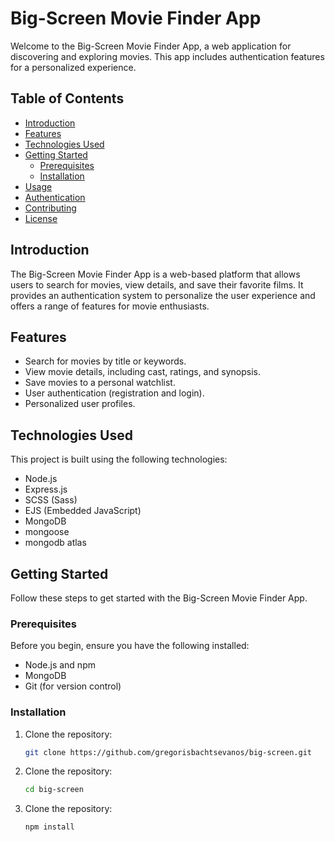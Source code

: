 # Big-Screen Movie Finder App

Welcome to the Big-Screen Movie Finder App, a web application for discovering and exploring movies. This app includes authentication features for a personalized experience.

## Table of Contents

- [Introduction](#introduction)
- [Features](#features)
- [Technologies Used](#technologies-used)
- [Getting Started](#getting-started)
  - [Prerequisites](#prerequisites)
  - [Installation](#installation)
- [Usage](#usage)
- [Authentication](#authentication)
- [Contributing](#contributing)
- [License](#license)

## Introduction

The Big-Screen Movie Finder App is a web-based platform that allows users to search for movies, view details, and save their favorite films. It provides an authentication system to personalize the user experience and offers a range of features for movie enthusiasts.

## Features

- Search for movies by title or keywords.
- View movie details, including cast, ratings, and synopsis.
- Save movies to a personal watchlist.
- User authentication (registration and login).
- Personalized user profiles.

## Technologies Used

This project is built using the following technologies:

- Node.js
- Express.js
- SCSS (Sass)
- EJS (Embedded JavaScript)
- MongoDB
- mongoose
- mongodb atlas

## Getting Started

Follow these steps to get started with the Big-Screen Movie Finder App.

### Prerequisites

Before you begin, ensure you have the following installed:

- Node.js and npm
- MongoDB
- Git (for version control)

### Installation

1. Clone the repository:

   ```bash
   git clone https://github.com/gregorisbachtsevanos/big-screen.git

2. Clone the repository:

   ```bash
   cd big-screen

3. Clone the repository:

   ```bash
   npm install

